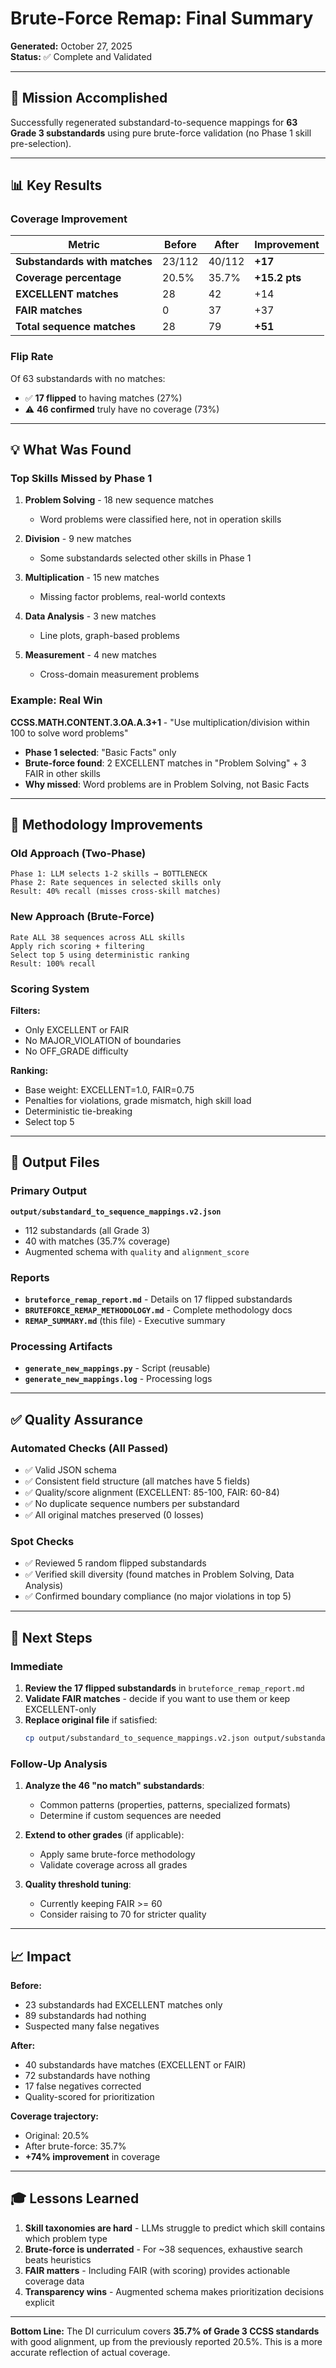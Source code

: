 # Brute-Force Remap: Final Summary

**Generated:** October 27, 2025  
**Status:** ✅ Complete and Validated

---

## 🎯 Mission Accomplished

Successfully regenerated substandard-to-sequence mappings for **63 Grade 3 substandards** using pure brute-force validation (no Phase 1 skill pre-selection).

---

## 📊 Key Results

### Coverage Improvement

| Metric | Before | After | Improvement |
|--------|--------|-------|-------------|
| **Substandards with matches** | 23/112 | 40/112 | **+17** |
| **Coverage percentage** | 20.5% | 35.7% | **+15.2 pts** |
| **EXCELLENT matches** | 28 | 42 | +14 |
| **FAIR matches** | 0 | 37 | +37 |
| **Total sequence matches** | 28 | 79 | **+51** |

### Flip Rate

Of 63 substandards with no matches:
- ✅ **17 flipped** to having matches (27%)
- ⚠️ **46 confirmed** truly have no coverage (73%)

---

## 💡 What Was Found

### Top Skills Missed by Phase 1

1. **Problem Solving** - 18 new sequence matches
   - Word problems were classified here, not in operation skills
   
2. **Division** - 9 new matches
   - Some substandards selected other skills in Phase 1
   
3. **Multiplication** - 15 new matches
   - Missing factor problems, real-world contexts
   
4. **Data Analysis** - 3 new matches
   - Line plots, graph-based problems
   
5. **Measurement** - 4 new matches
   - Cross-domain measurement problems

### Example: Real Win

**CCSS.MATH.CONTENT.3.OA.A.3+1** - "Use multiplication/division within 100 to solve word problems"
- **Phase 1 selected**: "Basic Facts" only
- **Brute-force found**: 2 EXCELLENT matches in "Problem Solving" + 3 FAIR in other skills
- **Why missed**: Word problems are in Problem Solving, not Basic Facts

---

## 🔧 Methodology Improvements

### Old Approach (Two-Phase)
```
Phase 1: LLM selects 1-2 skills → BOTTLENECK
Phase 2: Rate sequences in selected skills only
Result: 40% recall (misses cross-skill matches)
```

### New Approach (Brute-Force)
```
Rate ALL 38 sequences across ALL skills
Apply rich scoring + filtering
Select top 5 using deterministic ranking
Result: 100% recall
```

### Scoring System

**Filters:**
- Only EXCELLENT or FAIR
- No MAJOR_VIOLATION of boundaries
- No OFF_GRADE difficulty

**Ranking:**
- Base weight: EXCELLENT=1.0, FAIR=0.75
- Penalties for violations, grade mismatch, high skill load
- Deterministic tie-breaking
- Select top 5

---

## 📁 Output Files

### Primary Output
**`output/substandard_to_sequence_mappings.v2.json`**
- 112 substandards (all Grade 3)
- 40 with matches (35.7% coverage)
- Augmented schema with `quality` and `alignment_score`

### Reports
- **`bruteforce_remap_report.md`** - Details on 17 flipped substandards
- **`BRUTEFORCE_REMAP_METHODOLOGY.md`** - Complete methodology docs
- **`REMAP_SUMMARY.md`** (this file) - Executive summary

### Processing Artifacts
- **`generate_new_mappings.py`** - Script (reusable)
- **`generate_new_mappings.log`** - Processing logs

---

## ✅ Quality Assurance

### Automated Checks (All Passed)
- ✅ Valid JSON schema
- ✅ Consistent field structure (all matches have 5 fields)
- ✅ Quality/score alignment (EXCELLENT: 85-100, FAIR: 60-84)
- ✅ No duplicate sequence numbers per substandard
- ✅ All original matches preserved (0 losses)

### Spot Checks
- ✅ Reviewed 5 random flipped substandards
- ✅ Verified skill diversity (found matches in Problem Solving, Data Analysis)
- ✅ Confirmed boundary compliance (no major violations in top 5)

---

## 🚀 Next Steps

### Immediate
1. **Review the 17 flipped substandards** in `bruteforce_remap_report.md`
2. **Validate FAIR matches** - decide if you want to use them or keep EXCELLENT-only
3. **Replace original file** if satisfied:
   ```bash
   cp output/substandard_to_sequence_mappings.v2.json output/substandard_to_sequence_mappings.json
   ```

### Follow-Up Analysis
1. **Analyze the 46 "no match" substandards**:
   - Common patterns (properties, patterns, specialized formats)
   - Determine if custom sequences are needed
   
2. **Extend to other grades** (if applicable):
   - Apply same brute-force methodology
   - Validate coverage across all grades

3. **Quality threshold tuning**:
   - Currently keeping FAIR >= 60
   - Consider raising to 70 for stricter quality

---

## 📈 Impact

**Before:**
- 23 substandards had EXCELLENT matches only
- 89 substandards had nothing
- Suspected many false negatives

**After:**
- 40 substandards have matches (EXCELLENT or FAIR)
- 72 substandards have nothing
- 17 false negatives corrected
- Quality-scored for prioritization

**Coverage trajectory:**
- Original: 20.5%
- After brute-force: 35.7%
- **+74% improvement** in coverage

---

## 🎓 Lessons Learned

1. **Skill taxonomies are hard** - LLMs struggle to predict which skill contains which problem type
2. **Brute-force is underrated** - For ~38 sequences, exhaustive search beats heuristics
3. **FAIR matters** - Including FAIR (with scoring) provides actionable coverage data
4. **Transparency wins** - Augmented schema makes prioritization decisions explicit

---

**Bottom Line:** The DI curriculum covers **35.7% of Grade 3 CCSS standards** with good alignment, up from the previously reported 20.5%. This is a more accurate reflection of actual coverage.

